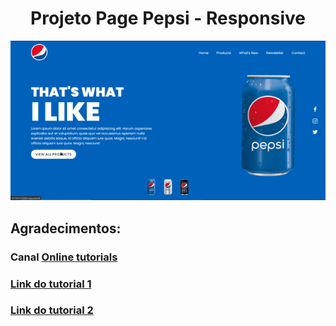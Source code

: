 <h1 align="center"> Projeto Page Pepsi - Responsive </h1>

![preview site](./assets/preview.gif)

## Agradecimentos:

### Canal [Online tutorials](https://www.youtube.com/@OnlineTutorialsYT) 

### [Link do tutorial 1](https://www.youtube.com/watch?v=s_z5laE4KTw&list=LL&index=2)

### [Link do tutorial 2](https://www.youtube.com/watch?v=hlYbsAnn3LM&list=RDCMUCbwXnUipZsLfUckBPsC7Jog&start_radio=1&rv=hlYbsAnn3LM&t=0)